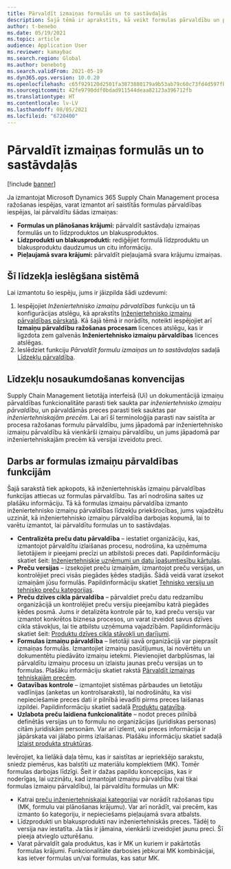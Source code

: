 ```yaml
---
title: Pārvaldīt izmaiņas formulās un to sastāvdaļās
description: Šajā tēmā ir aprakstīts, kā veikt formulas pārvaldību un pārvaldīt izmaiņas ražošanas pamatdatu apstrādāšanai.
author: t-benebo
ms.date: 05/19/2021
ms.topic: article
audience: Application User
ms.reviewer: kamaybac
ms.search.region: Global
ms.author: benebotg
ms.search.validFrom: 2021-05-19
ms.dyn365.ops.version: 10.0.20
ms.openlocfilehash: c65f929120d2501fa3873880179a9b53ab79c60c73fd4d597fb6151b1c5bb2b9
ms.sourcegitcommit: 42fe9790ddf0bdad911544deaa82123a396712fb
ms.translationtype: HT
ms.contentlocale: lv-LV
ms.lasthandoff: 08/05/2021
ms.locfileid: "6720400"
---
```

# <a name="manage-changes-in-formulas-and-their-ingredients"></a>Pārvaldīt izmaiņas formulās un to sastāvdaļās

[!include [banner](../includes/banner.md)]

Ja izmantojat Microsoft Dynamics 365 Supply Chain Management procesa ražošanas iespējas, varat izmantot arī saistītās formulas pārvaldības iespējas, lai pārvaldītu šādas izmaiņas:

- **Formulas un plānošanas krājumi:** pārvaldīt sastāvdaļu izmaiņas formulās un to līdzproduktos un blakusproduktos.
- **Līdzprodukti un blakusprodukti:** rediģējiet formulā līdzproduktu un blakusproduktu daudzumus un citu informāciju.
- **Pieļaujamā svara krājumi:** pārvaldīt pieļaujamā svara krājumu izmaiņas.

## <a name="turn-on-this-feature-in-your-system"></a>Šī līdzekļa ieslēgšana sistēmā

Lai izmantotu šo iespēju, jums ir jāizpilda šādi uzdevumi:

1. Iespējojiet *Inženiertehnisko izmaiņu pārvaldības* funkciju un tā konfigurācijas atslēgu, kā aprakstīts [Inženiertehnisko izmaiņu pārvaldības pārskatā](product-engineering-overview.md). Kā šajā tēmā ir norādīts, noteikti iespējojiet arī **Izmaiņu pārvaldību ražošanas procesam** licences atslēgu, kas ir ligzdota zem galvenās **Inženiertehnisko izmaiņu pārvaldības** licences atslēgas.
1. Ieslēdziet funkciju *Pārvaldīt formulu izmaiņas un to sastāvdaļas* sadaļā [Līdzekļu pārvaldība](../../fin-ops-core/fin-ops/get-started/feature-management/feature-management-overview.md).

## <a name="feature-naming-conventions"></a>Līdzekļu nosaukumdošanas konvencijas

Supply Chain Management lietotāja interfeisā (Ui) un dokumentācijā izmaiņu pārvaldības funkcionalitāte parasti tiek saukta par *inženiertehnisko izmaiņu pārvaldību*, un pārvaldāmās preces parasti tiek sauktas par *inženiertehniskajām precēm*. Lai arī šī terminoloģija parasti nav saistīta ar procesa ražošanas formulu pārvaldību, jums jāpadomā par inženiertehnisko izmaiņu pārvaldību kā vienkārši izmaiņu pārvaldību, un jums jāpadomā par inženiertehniskajām precēm kā versijai izveidotu preci.

## <a name="work-with-formula-change-management-features"></a>Darbs ar formulas izmaiņu pārvaldības funkcijām

Šajā sarakstā tiek apkopots, kā inženiertehniskās izmaiņu pārvaldības funkcijas attiecas uz formulas pārvaldību. Tas arī nodrošina saites uz plašāku informāciju. Tā kā formulas izmaiņu pārvaldība izmanto inženiertehnisko izmaiņu pārvaldības līdzekļu priekšrocības, jums vajadzētu uzzināt, kā inženiertehnisko izmaiņu pārvaldība darbojas kopumā, lai to varētu izmantot, lai pārvaldītu formulas un to sastāvdaļas.

- **Centralizēta preču datu pārvaldība** – iestatiet organizāciju, kas, izmantojot pārvaldītu izlaišanas procesu, nodrošina, ka uzņēmuma lietotājiem ir pieejami precīzi un atbilstoši preces dati. Papildinformāciju skatiet šeit: [Inženiertehniskie uzņēmumi un datu īpašumtiesību kārtulas](engineering-org-data-ownership-rules.md).
- **Preču versijas** – izsekojiet preču izmaiņām, izmantojot preču versijas, un kontrolējiet preci visās piegādes ķēdes stadijās. Šādā veidā varat izsekot izmaiņām jūsu formulās. Papildinformāciju skatiet [Tehnisko versiju un tehnisko preču kategorijas](engineering-versions-product-category.md).
- **Preču dzīves cikla pārvaldība** – pārvaldiet preču datu redzamību organizācijā un kontrolējiet preču versiju pieejamību katrā piegādes ķēdes posmā. Jums ir detalizēta kontrole pār to, kad preču versiju var izmantot konkrētos biznesa procesos, un varat izveidot savus dzīves cikla stāvokļus, lai tie atbilstu uzņēmuma vajadzībām. Papildinformāciju skatiet šeit: [Produktu dzīves cikla stāvokļi un darījumi](product-lifecycle-state-transactions.md).
- **Formulas izmaiņu pārvaldība** – lietotāji savā organizācijā var pieprasīt izmaiņas formulās. Izmantojiet izmaiņu pasūtījumus, lai novērtētu un dokumentētu piedāvāto izmaiņu ietekmi. Pievienojiet darbplūsmas, lai pārvaldītu izmaiņu procesu un izlaistu jaunas preču versijas un to formulas. Plašāku informāciju skatiet rakstā [Pārvaldīt izmaiņas tehniskajām precēm](engineering-change-management.md).
- **Gatavības kontrole** – izmantojiet sistēmas pārbaudes un lietotāju vadlīnijas (anketas un kontrolsaraksti), lai nodrošinātu, ka visi nepieciešamie preces dati ir pilnībā ievadīti pirms preces laišanas izpildei. Papildinformāciju skatiet sadaļā [Produktu gatavība](product-readiness.md).
- **Uzlabota preču laidiena funkcionalitāte** – nodot preces pilnībā definētās versijas un to formulu no organizācijas (juridiskas personas) citām juridiskām personām. Var arī izlemt, vai preces informācija ir jāpārskata vai jālabo pirms izlaišanas. Plašāku informāciju skatiet sadaļā [Izlaist produkta struktūras](release-product-structure.md).

Ievērojiet, ka lielākā daļa tēmu, kas ir saistītas ar iepriekšējo sarakstu, sniedz piemērus, kas balstīti uz materiālu komplektiem (MK). Tomēr formulas darbojas līdzīgi. Šeit ir dažas papildu koncepcijas, kas ir noderīgas, lai uzzinātu, kad izmantojat izmaiņu pārvaldību (vai tikai formulas izmaiņu pārvaldību), lai pārvaldītu formulas un MK:

- Katrai [preču inženiertehniskajai kategorijai](engineering-versions-product-category.md) var norādīt ražošanas tipu (MK, formulu vai plānošanas krājumu). Var arī norādīt, vai precēm, kas izmanto šo kategoriju, ir nepieciešams pieļaujamā svara atbalsts.
- Līdzprodukti un blakusprodukti nav inženiertehniskās preces. Tādēļ to versija nav iestatīta. Ja tās ir jāmaina, vienkārši izveidojiet jaunu preci. Šī pieeja atvieglo uzturēšanu.
- Varat pārvaldīt gala produktus, kas ir MK un kuriem ir pakārtotās formulas krājumi. Funkcionalitāte darbosies jebkurai MK kombinācijai, kas ietver formulas un/vai formulas, kas satur MK.
